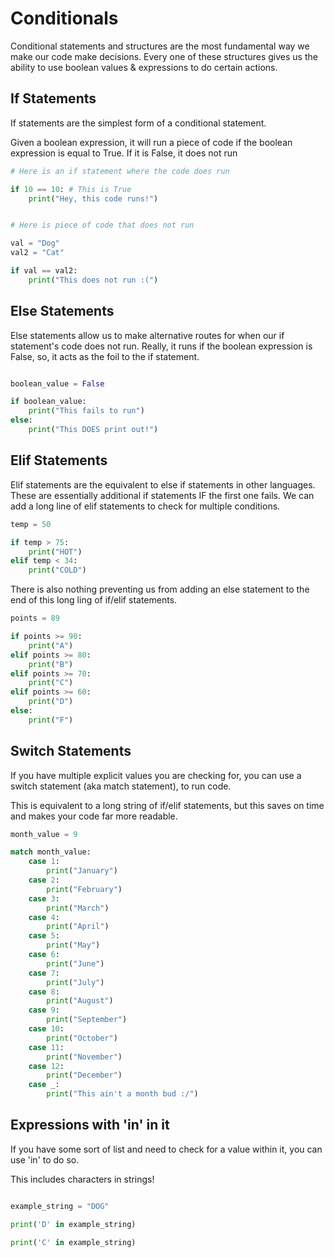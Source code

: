 # Conditionals

Conditional statements and structures are the most fundamental 
way we make our code make decisions. Every one of these structures
gives us the ability to use boolean values & expressions to do certain 
actions. 

## If Statements

If statements are the simplest form of a conditional statement.

Given a boolean expression, it will run a piece of code if the boolean
expression is equal to True. If it is False, it does not run

```python
# Here is an if statement where the code does run

if 10 == 10: # This is True
    print("Hey, this code runs!")


# Here is piece of code that does not run

val = "Dog"
val2 = "Cat"

if val == val2:
    print("This does not run :(")
```

## Else Statements

Else statements allow us to make alternative routes for when our if statement's
code does not run. Really, it runs if the boolean expression is False, so,
it acts as the foil to the if statement.

```python

boolean_value = False

if boolean_value:
    print("This fails to run")
else:
    print("This DOES print out!")
```

## Elif Statements

Elif statements are the equivalent to else if statements in other languages.
These are essentially additional if statements IF the first one fails. 
We can add a long line of elif statements to check for multiple conditions.

```python
temp = 50

if temp > 75:
    print("HOT")
elif temp < 34:
    print("COLD")
```


There is also nothing preventing us from adding an else statement to the end of this long ling of if/elif statements.

```python
points = 89

if points >= 90:
    print("A")
elif points >= 80:
    print("B")
elif points >= 70:
    print("C")
elif points >= 60:
    print("D")
else:
    print("F")
```


## Switch Statements

If you have multiple explicit values you are checking for,
you can use a switch statement (aka match statement), to run code.

This is equivalent to a long string of if/elif statements, but
this saves on time and makes your code far more readable.

```python
month_value = 9

match month_value:
    case 1:
        print("January")
    case 2:
        print("February")
    case 3:
        print("March")
    case 4:
        print("April")
    case 5:
        print("May")
    case 6:
        print("June")
    case 7:
        print("July")
    case 8:
        print("August")
    case 9:
        print("September")
    case 10:
        print("October")
    case 11:
        print("November")
    case 12:
        print("December")
    case _:
        print("This ain't a month bud :/")

```

## Expressions with 'in' in it

If you have some sort of list and need to check for a value within it, you can use
'in' to do so.

This includes characters in strings!


```python

example_string = "DOG"

print('D' in example_string)

print('C' in example_string)
```